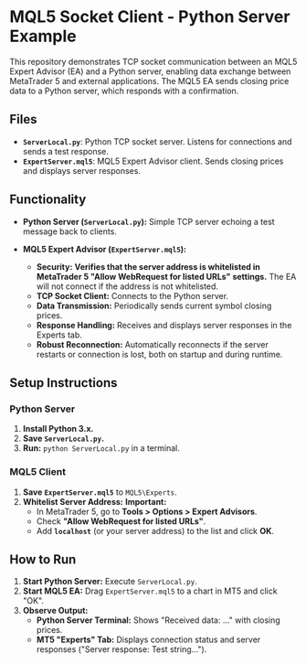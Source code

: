 # MQL5 Socket Client - Python Server Example

This repository demonstrates TCP socket communication between an MQL5 Expert Advisor (EA) and a Python server, enabling data exchange between MetaTrader 5 and external applications. The MQL5 EA sends closing price data to a Python server, which responds with a confirmation.

## Files

*   **`ServerLocal.py`**: Python TCP socket server. Listens for connections and sends a test response.
*   **`ExpertServer.mql5`**: MQL5 Expert Advisor client. Sends closing prices and displays server responses.

## Functionality

*   **Python Server (`ServerLocal.py`):** Simple TCP server echoing a test message back to clients.
*   **MQL5 Expert Advisor (`ExpertServer.mql5`):**

    *   **Security:** **Verifies that the server address is whitelisted in MetaTrader 5 "Allow WebRequest for listed URLs" settings.**  The EA will not connect if the address is not whitelisted.
    *   **TCP Socket Client:** Connects to the Python server.
    *   **Data Transmission:** Periodically sends current symbol closing prices.
    *   **Response Handling:** Receives and displays server responses in the Experts tab.
    *   **Robust Reconnection:**  Automatically reconnects if the server restarts or connection is lost, both on startup and during runtime.

## Setup Instructions

### Python Server

1.  **Install Python 3.x.**
2.  **Save `ServerLocal.py`.**
3.  **Run:** `python ServerLocal.py` in a terminal.

### MQL5 Client

1.  **Save `ExpertServer.mql5`** to `MQL5\Experts`.
2.  **Whitelist Server Address:**  **Important:**
    *   In MetaTrader 5, go to **Tools > Options > Expert Advisors**.
    *   Check **"Allow WebRequest for listed URLs"**.
    *   Add **`localhost`** (or your server address) to the list and click **OK**.

## How to Run

1.  **Start Python Server:** Execute `ServerLocal.py`.
2.  **Start MQL5 EA:** Drag `ExpertServer.mql5` to a chart in MT5 and click "OK".
3.  **Observe Output:**
    *   **Python Server Terminal:** Shows "Received data: ..." with closing prices.
    *   **MT5 "Experts" Tab:** Displays connection status and server responses ("Server response: Test string...").